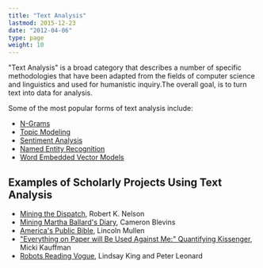 ```yaml
---
title: "Text Analysis"
lastmod: 2015-12-23
date: "2012-04-06"
type: page
weight: 10
---
```


"Text Analysis" is a broad category that describes a number of specific methodologies that have been adapted from the fields of computer science and linguistics and used for humanistic inquiry.The overall goal, is to turn text into data for analysis.

Some of the most popular forms of text analysis include:

* [N-Grams](https://en.wikipedia.org/wiki/N-gram)
* [Topic Modeling](https://en.wikipedia.org/wiki/Topic_model)
* [Sentiment Analysis](https://en.wikipedia.org/wiki/Sentiment_analysis)
* [Named Entity Recognition](https://en.wikipedia.org/wiki/Named-entity_recognition)
* [Word Embedded Vector Models](https://en.wikipedia.org/wiki/Vector_space_model)

## Examples of Scholarly Projects Using Text Analysis
* [Mining the Dispatch](http://dsl.richmond.edu/dispatch/), Robert K. Nelson
* [Mining Martha Ballard's Diary](http://www.cameronblevins.org/martha-ballards-diary/), Cameron Blevins
* [America's Public Bible](http://americaspublicbible.org/), Lincoln Mullen
* ["Everything on Paper will Be Used Against Me:" Quantifying Kissenger](http://blog.quantifyingkissinger.com/), Micki Kauffman
* [Robots Reading Vogue](http://web.library.yale.edu/dhlab/vogue), Lindsay King and Peter Leonard
